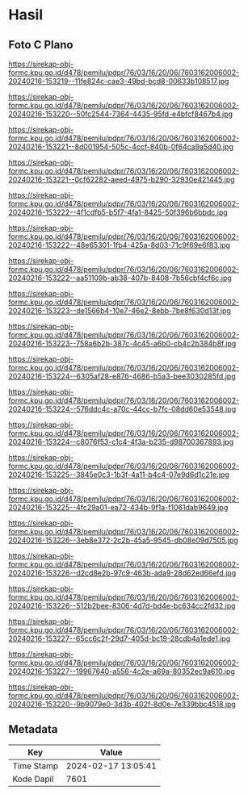 # Hasil

## Foto C Plano

https://sirekap-obj-formc.kpu.go.id/d478/pemilu/pdpr/76/03/16/20/06/7603162006002-20240216-153219--11fe824c-cae3-49bd-bcd8-00633b108517.jpg

https://sirekap-obj-formc.kpu.go.id/d478/pemilu/pdpr/76/03/16/20/06/7603162006002-20240216-153220--50fc2544-7364-4435-95fd-e4bfcf8467b4.jpg

https://sirekap-obj-formc.kpu.go.id/d478/pemilu/pdpr/76/03/16/20/06/7603162006002-20240216-153221--8d001954-505c-4ccf-840b-0f64ca9a5d40.jpg

https://sirekap-obj-formc.kpu.go.id/d478/pemilu/pdpr/76/03/16/20/06/7603162006002-20240216-153221--0cf62282-aeed-4975-b290-32930e421445.jpg

https://sirekap-obj-formc.kpu.go.id/d478/pemilu/pdpr/76/03/16/20/06/7603162006002-20240216-153222--4f1cdfb5-b5f7-4fa1-8425-50f396b6bbdc.jpg

https://sirekap-obj-formc.kpu.go.id/d478/pemilu/pdpr/76/03/16/20/06/7603162006002-20240216-153222--48e65301-1fb4-425a-8d03-71c9f69e6f83.jpg

https://sirekap-obj-formc.kpu.go.id/d478/pemilu/pdpr/76/03/16/20/06/7603162006002-20240216-153222--aa51109b-ab38-407b-8408-7b56cbf4cf6c.jpg

https://sirekap-obj-formc.kpu.go.id/d478/pemilu/pdpr/76/03/16/20/06/7603162006002-20240216-153223--de1566b4-10e7-46e2-8ebb-7be8f630d13f.jpg

https://sirekap-obj-formc.kpu.go.id/d478/pemilu/pdpr/76/03/16/20/06/7603162006002-20240216-153223--758a6b2b-387c-4c45-a6b0-cb4c2b384b8f.jpg

https://sirekap-obj-formc.kpu.go.id/d478/pemilu/pdpr/76/03/16/20/06/7603162006002-20240216-153224--6305af28-e876-4686-b5a3-bee3030285fd.jpg

https://sirekap-obj-formc.kpu.go.id/d478/pemilu/pdpr/76/03/16/20/06/7603162006002-20240216-153224--576ddc4c-a70c-44cc-b7fc-08dd60e53548.jpg

https://sirekap-obj-formc.kpu.go.id/d478/pemilu/pdpr/76/03/16/20/06/7603162006002-20240216-153224--c8076f53-c1c4-4f3a-b235-d98700367893.jpg

https://sirekap-obj-formc.kpu.go.id/d478/pemilu/pdpr/76/03/16/20/06/7603162006002-20240216-153225--3845e0c3-1b3f-4a11-b4c4-07e9d6d1c21e.jpg

https://sirekap-obj-formc.kpu.go.id/d478/pemilu/pdpr/76/03/16/20/06/7603162006002-20240216-153225--4fc29a01-ea72-434b-9f1a-f1061dab9649.jpg

https://sirekap-obj-formc.kpu.go.id/d478/pemilu/pdpr/76/03/16/20/06/7603162006002-20240216-153226--3eb8e372-2c2b-45a5-9545-db08e09d7505.jpg

https://sirekap-obj-formc.kpu.go.id/d478/pemilu/pdpr/76/03/16/20/06/7603162006002-20240216-153226--d2cd8e2b-97c9-463b-ada9-28d62ed66efd.jpg

https://sirekap-obj-formc.kpu.go.id/d478/pemilu/pdpr/76/03/16/20/06/7603162006002-20240216-153226--512b2bee-8306-4d7d-bd4e-bc634cc2fd32.jpg

https://sirekap-obj-formc.kpu.go.id/d478/pemilu/pdpr/76/03/16/20/06/7603162006002-20240216-153227--65cc6c2f-29d7-405d-bc19-28cdb4a1ede1.jpg

https://sirekap-obj-formc.kpu.go.id/d478/pemilu/pdpr/76/03/16/20/06/7603162006002-20240216-153227--19967640-a556-4c2e-a69a-80352ec9a610.jpg

https://sirekap-obj-formc.kpu.go.id/d478/pemilu/pdpr/76/03/16/20/06/7603162006002-20240216-153220--9b9079e0-3d3b-402f-8d0e-7e339bbc4518.jpg


## Metadata

| Key        | Value               |
| ---------- | ------------------- |
| Time Stamp | 2024-02-17 13:05:41 |
| Kode Dapil | 7601                |



